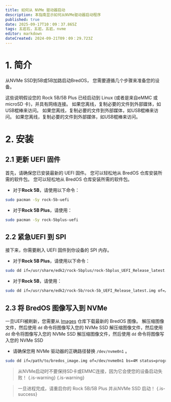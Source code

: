 ```yaml
---
title: 如何从 NVMe 驱动器启动
description: 本指南显示如何从NVMe驱动器启动程序
published: true
date: 2025-09-17T10：09：37.865Z
tags: 五岩石，五岩，五岩，nvme
editor: markdown
dateCreated: 2024-09-21T09：09：29.723Z
---
```


# 1. 简介

从NVMe SSD到5B或5B加路启动BredOS， 您需要遵循几个步骤来准备您的设备。

这些说明假设您的 Rock 5B/5B Plus 已经启动到 Linux (或者是来自eMMC 或 microSD 卡)，并具有网络连接。 如果您离线，复制必要的文件到外部媒体，如USB棍棒来访问。 如果您离线，复制必要的文件到外部媒体，如USB棍棒来访问。 如果您离线，复制必要的文件到外部媒体，如USB棍棒来访问。

# 2. 安装

## 2.1 更新 UEFI 固件

首先，请确保您已安装最新的 UEFI 固件。 您可以轻松地从 BredOS 仓库安装所需的软件包。 您可以轻松地从 BredOS 仓库安装所需的软件包。

- 对于**Rock 5B**，请使用以下命令：

```bash
sudo pacman -Sy rock-5b-uefi
```

- 对于**Rock 5B Plus**，请使用：

```bash
sudo pacman -Sy rock-5bplus-uefi
```

## 2.2 紧急UEFI 到 SPI

接下来，你需要刷入 UEFI 固件到你设备的 SPI 内存。

- 对于**Rock 5B Plus**，请使用以下命令：

```bash
sudo dd if=/usr/share/edk2/rock-5bplus/rock-5bplus_UEFI_Release_latest.img of=/dev/mtdblock0 bs=512 skip=64 seek=64 conv=notrunc
```

- 对于**Rock 5B**，请使用：

```bash
sudo dd if=/usr/share/edk2/rock-5b/rock-5b_UEFI_Release_latest.img of=/dev/mtdblock0 bs=512 skip=64 seek=64 conv=notrunc
```

## 2.3 将 BredOS 图像写入到 NVMe

一旦UEFI被刷新，您需要从 [Images](https://github.com/BredOS/images/releases) 仓库下载最新的 BredOS 图像。 解压缩图像文件，然后使用 `dd` 命令将图像写入您的 NVMe SSD 解压缩图像文件，然后使用 `dd` 命令将图像写入您的 NVMe SSD 解压缩图像文件，然后使用 `dd` 命令将图像写入您的 NVMe SSD

- 请确保您用 NVMe 驱动器的正确路径替换 `/dev/nvme0n1` 。

```bash
sudo dd if=/path/to/bredos_image.img of=/dev/nvme0n1 bs=4M status=progress
```

> 从NVMe启动时不要保持SD卡或EMMC连接，因为它会使您的设备启动失败！
> {.is-warning}
> {.is-warning}

> 一旦进程完成，请重启你的 Rock 5B/5B Plus 并从NVMe SSD 启动！
> {.is-success}
